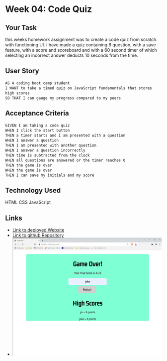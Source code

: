 # Week 04: Code Quiz

## Your Task

this weeks homework assignment was to create a code quiz from scratch.
with functioning UI.
i have made a quiz containing 6 question, with a save feature, with a score and scoreboard and with a 60 second timer of which selecting an incorrect answer deducts 10 seconds from the time.


## User Story

```
AS A coding boot camp student
I WANT to take a timed quiz on JavaScript fundamentals that stores high scores
SO THAT I can gauge my progress compared to my peers
```

## Acceptance Criteria

```
GIVEN I am taking a code quiz
WHEN I click the start button
THEN a timer starts and I am presented with a question
WHEN I answer a question
THEN I am presented with another question
WHEN I answer a question incorrectly
THEN time is subtracted from the clock
WHEN all questions are answered or the timer reaches 0
THEN the game is over
WHEN the game is over
THEN I can save my initials and my score
```

## Technology Used
HTML
CSS
JavaScript


## Links
* [Link to deployed Website]()
* [Link to github Repository](https://github.com/JRoberts94/week4-code-quiz)
* ![Screenshot](./assets/images/week4-code-quiz-screenshot.png)


